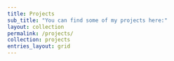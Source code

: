 ```yaml
---
title: Projects
sub_title: "You can find some of my projects here:"
layout: collection
permalink: /projects/
collection: projects
entries_layout: grid
---
```

